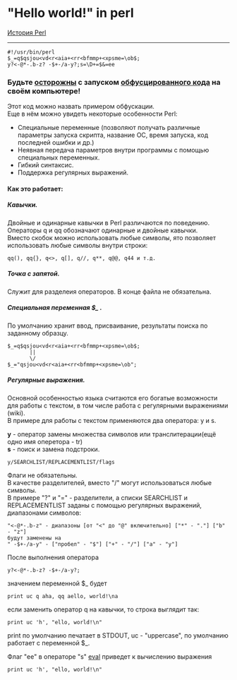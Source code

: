 # "Hello world!" in perl
[История Perl](https://habr.com/ru/post/305402/)
***
    #!/usr/bin/perl
    $_=q$qsjou<vd<r<aia+<rr<bfmmp+<xpsme=\ob$;
    y?<-@*-.b-z? -$+-/a-y?;s=\D+=$&=ee

### Будьте [осторожны](http://lurkmore.to/%D0%9F%D1%80%D0%BE%D0%B3%D1%80%D0%B0%D0%BC%D0%BC%D0%B0_%D0%B8%D0%B7_%D0%BE%D0%B4%D0%BD%D0%BE%D0%B9_%D1%81%D1%82%D1%80%D0%BE%D1%87%D0%BA%D0%B8_%D0%BD%D0%B0_Perl) с запуском [обфусцированного кода](https://ru.wikipedia.org/wiki/%D0%9E%D0%B1%D1%84%D1%83%D1%81%D0%BA%D0%B0%D1%86%D0%B8%D1%8F_(%D0%BF%D1%80%D0%BE%D0%B3%D1%80%D0%B0%D0%BC%D0%BC%D0%BD%D0%BE%D0%B5_%D0%BE%D0%B1%D0%B5%D1%81%D0%BF%D0%B5%D1%87%D0%B5%D0%BD%D0%B8%D0%B5)) на своём компьютере!

Этот код можно назвать примером обфускации.  
Еще в нём можно увидеть некоторые особенности Perl:

+ Cпециальные переменные (позволяют получать различные параметры запуска скрипта, название ОС, время запуска, код последней ошибки и др.)  
+ Неявная передача параметров внутри программы с помощью специальных переменных.  
+ Гибкий синтаксис.
+ Поддержка регулярных выражений.  

#### Как это работает:

##### Кавычки.
Двойные и одинарные кавычки в Perl различаются по поведению.  
Операторы q и qq обозначают одинарные и двойные кавычки.  
Вместо скобок можно использовать любые символы, ято позволяет использовать любые символы внутри строки:  

    qq(), qq{}, q<>, q[], q//, q**, q@@, q44 и т.д.

##### Точка с запятой.
Служит для разделеия операторов. В конце файла не обязательна.  

##### Специальная переменная $_ .
По умолчанию хранит ввод, присваивание, результаты поиска по заданному образцу.  

    $_=q$qsjou<vd<r<aia+<rr<bfmmp+<xpsme=\ob$;
           ||
           \/
    $_="qsjou<vd<r<aia+<rr<bfmmp+<xpsme=\ob";

##### Регулярные выражения.
Основной особенностью языка считаются его богатые возможности для работы с текстом, в том числе работа с регулярными выражениями (wiki).  
В примере для работы с текстом применяются два оператора: y и s.  

**y** - оператор замены множества символов или транслитерации(ещё одно имя оперетора - tr)  
**s** - поиск и замена подстроки.  

    y/SEARCHLIST/REPLACEMENTLIST/flags
    
Флаги не обязательны.  
В качестве разделителей, вместо "/" могут использоваться любые символы.  
В примере "?" и "=" - разделители, а списки SEARCHLIST и REPLACEMENTLIST заданы с помощью регулярных выражений, диапазонами символов:

    "<-@*-.b-z" - диапазоны [от "<" до "@" включительно] ["*" - "."] ["b" - "z"]
    будут заменены на
    " -$+-/a-y" - ["пробел" - "$"] ["+" - "/"] ["a" - "y"]
 
После выполнения оператора  

    y?<-@*-.b-z? -$+-/a-y?;

значением переменной $_ будет  

    print uc q aha, qq aello, world!\na

если заменить оператор q на кавычки, то строка выглядит так:

    print uc 'h', "ello, world!\n"

print по умолчанию печатает в STDOUT, uc - "uppercase", по умолчанию работает с переменной $_.

Флаг "ee" в операторе "s" [eval](https://perldoc.perl.org/perlop.html#s%2f_PATTERN_%2f_REPLACEMENT_%2fmsixpodualngcer)
приведет к вычислению выражения

    print uc 'h', "ello, world!\n"
    
